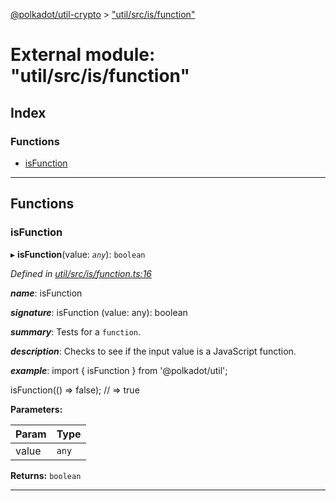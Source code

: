 [@polkadot/util-crypto](../README.md) > ["util/src/is/function"](../modules/_util_src_is_function_.md)

# External module: "util/src/is/function"

## Index

### Functions

* [isFunction](_util_src_is_function_.md#isfunction)

---

## Functions

<a id="isfunction"></a>

###  isFunction

▸ **isFunction**(value: *`any`*): `boolean`

*Defined in [util/src/is/function.ts:16](https://github.com/polkadot-js/util/blob/7550b44/packages/util/src/is/function.ts#L16)*

*__name__*: isFunction

*__signature__*: isFunction (value: any): boolean

*__summary__*: Tests for a `function`.

*__description__*: Checks to see if the input value is a JavaScript function.

*__example__*: import { isFunction } from '@polkadot/util';

isFunction(() => false); // => true

**Parameters:**

| Param | Type |
| ------ | ------ |
| value | `any` |

**Returns:** `boolean`

___

